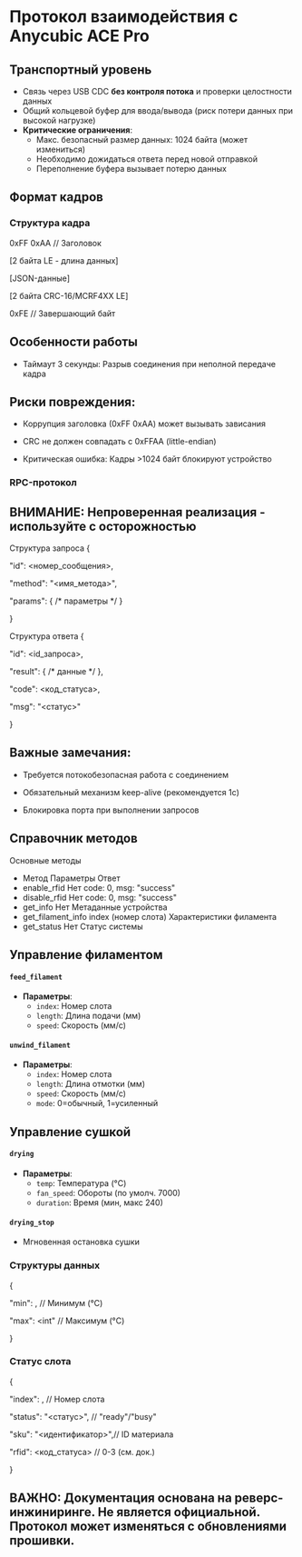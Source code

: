 # Протокол взаимодействия с Anycubic ACE Pro

## Транспортный уровень

- Связь через USB CDC **без контроля потока** и проверки целостности данных
- Общий кольцевой буфер для ввода/вывода (риск потери данных при высокой нагрузке)
- **Критические ограничения**:
  - Макс. безопасный размер данных: 1024 байта (может измениться)
  - Необходимо дожидаться ответа перед новой отправкой
  - Переполнение буфера вызывает потерю данных

## Формат кадров

### Структура кадра

0xFF 0xAA                  // Заголовок

[2 байта LE - длина данных]

[JSON-данные]

[2 байта CRC-16/MCRF4XX LE]

0xFE                       // Завершающий байт

## Особенности работы
- Таймаут 3 секунды: Разрыв соединения при неполной передаче кадра

## Риски повреждения:

- Коррупция заголовка (0xFF 0xAA) может вызывать зависания

- CRC не должен совпадать с 0xFFAA (little-endian)

- Критическая ошибка: Кадры >1024 байт блокируют устройство

### RPC-протокол
## ВНИМАНИЕ: Непроверенная реализация - используйте с осторожностью

Структура запроса
{

  "id": <номер_сообщения>,

  "method": "<имя_метода>",

  "params": { /* параметры */ }

}

Структура ответа
{

  "id": <id_запроса>,

  "result": { /* данные */ },

  "code": <код_статуса>,

  "msg": "<статус>"

}

## Важные замечания:

- Требуется потокобезопасная работа с соединением

- Обязательный механизм keep-alive (рекомендуется 1с)

- Блокировка порта при выполнении запросов

## Справочник методов
Основные методы
- Метод	          Параметры	            Ответ
- enable_rfid	       Нет        	        code: 0, msg: "success"
- disable_rfid	   Нет	                code: 0, msg: "success"
- get_info	       Нет	                Метаданные устройства
- get_filament_info  index (номер слота)	Характеристики филамента
- get_status	       Нет	                Статус системы

## Управление филаментом
#### `feed_filament`
- **Параметры**:
  - `index`: Номер слота
  - `length`: Длина подачи (мм)
  - `speed`: Скорость (мм/с)

#### `unwind_filament`
- **Параметры**:
  - `index`: Номер слота
  - `length`: Длина отмотки (мм)
  - `speed`: Скорость (мм/с)
  - `mode`: 0=обычный, 1=усиленный

## Управление сушкой
#### `drying`
- **Параметры**:
  - `temp`: Температура (°C)
  - `fan_speed`: Обороты (по умолч. 7000)
  - `duration`: Время (мин, макс 240)

#### `drying_stop`
- Мгновенная остановка сушки

### Структуры данных
{

  "min": <int>,  // Минимум (°C)

  "max": <int"   // Максимум (°C)

}

### Статус слота
{

  "index": <int>,          // Номер слота

  "status": "<статус>",    // "ready"/"busy"

  "sku": "<идентификатор>",// ID материала

  "rfid": <код_статуса>    // 0-3 (см. док.)
  
}

## ВАЖНО: Документация основана на реверс-инжиниринге. Не является официальной. Протокол может изменяться с обновлениями прошивки.